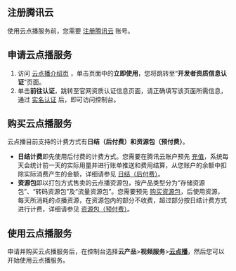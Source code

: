 
## 注册腾讯云
使用云点播服务前，您需要 [注册腾讯云](https://cloud.tencent.com/document/product/378/17985) 账号。


## 申请云点播服务
1. 访问 [云点播介绍页](https://cloud.tencent.com/product/vod)  ，单击页面中的**立即使用**，您将跳转至“**开发者资质信息认证**”页面。
2. 单击**前往认证**，跳转至官网资质认证信息页面，请正确填写该页面所需信息，通过 [实名认证](https://cloud.tencent.com/document/product/378/3629) 后，即可访问控制台。

## 购买云点播服务
云点播目前支持的计费方式有**日结（后付费）**和**资源包（预付费）**。

- **日结计费**即先使用后付费的计费方式。您需要在腾讯云账户预先 [充值](https://console.cloud.tencent.com/expense/recharge)，系统每天会统计前一天的实际用量并进行账单推送和费用结算，从您账户的余额中扣除实际消费产生的金额，详细请参见 [日结（后付费）](/document/product/266/14666)。
- **资源包**即以打包方式售卖的云点播资源包，按产品类型分为“存储资源包”、“转码资源包”及“流量资源包”。您需要预先 [购买资源包](https://buy.cloud.tencent.com/vod)，后使用资源，每天所消耗的点播资源，在资源包内的部分不收费，超过部分按日结计费方式进行计费，详细请参见 [资源包（预付费）](/document/product/266/14667)。

## 使用云点播服务
申请并购买云点播服务后，在控制台选择**云产品**>**视频服务**>[**云点播**](https://console.cloud.tencent.com/vod)，然后您可以开始使用云点播服务。

